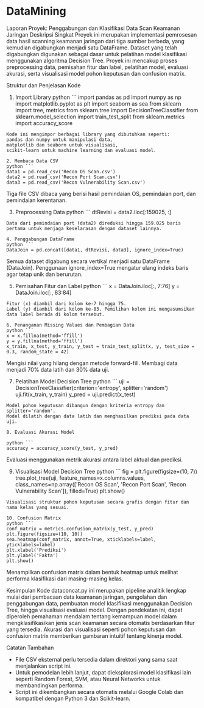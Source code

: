 # DataMining
Laporan Proyek: Penggabungan dan Klasifikasi Data Scan Keamanan Jaringan
Deskripsi Singkat
Proyek ini merupakan implementasi pemrosesan data hasil scanning keamanan jaringan dari tiga sumber berbeda, yang kemudian digabungkan menjadi satu DataFrame. Dataset yang telah digabungkan digunakan sebagai dasar untuk pelatihan model klasifikasi menggunakan algoritma Decision Tree. Proyek ini mencakup proses preprocessing data, pemisahan fitur dan label, pelatihan model, evaluasi akurasi, serta visualisasi model pohon keputusan dan confusion matrix.

Struktur dan Penjelasan Kode
1. Import Library
python ```
import pandas as pd
import numpy as np
import matplotlib.pyplot as plt
import seaborn as sea
from sklearn import tree, metrics
from sklearn.tree import DecisionTreeClassifier
from sklearn.model_selection import train_test_split
from sklearn.metrics import accuracy_score
```
Kode ini mengimpor berbagai library yang dibutuhkan seperti:
pandas dan numpy untuk manipulasi data,
matplotlib dan seaborn untuk visualisasi,
scikit-learn untuk machine learning dan evaluasi model.

2. Membaca Data CSV
python ```
data1 = pd.read_csv('Recon OS Scan.csv')
data2 = pd.read_csv('Recon Port Scan.csv')
data3 = pd.read_csv('Recon Vulnerability Scan.csv')
```
Tiga file CSV dibaca yang berisi hasil pemindaian OS, pemindaian port, dan pemindaian kerentanan.

3. Preprocessing Data
python ```
dtRevisi = data2.iloc[:159025, :]
```
Data dari pemindaian port (data2) direduksi hingga 159.025 baris pertama untuk menjaga keselarasan dengan dataset lainnya.

4. Penggabungan DataFrame
python ```
DataJoin = pd.concat([data1, dtRevisi, data3], ignore_index=True)
```
Semua dataset digabung secara vertikal menjadi satu DataFrame (DataJoin). Penggunaan ignore_index=True mengatur ulang indeks baris agar tetap unik dan berurutan.

5. Pemisahan Fitur dan Label
python ```
x = DataJoin.iloc[:, 7:76]
y = DataJoin.iloc[:, 83:84]
```
Fitur (x) diambil dari kolom ke-7 hingga 75.
Label (y) diambil dari kolom ke-83. Pemilihan kolom ini mengasumsikan data label berada di kolom tersebut.

6. Penanganan Missing Values dan Pembagian Data
python ```
x = x.fillna(method='ffill')
y = y.fillna(method='ffill')
x_train, x_test, y_train, y_test = train_test_split(x, y, test_size = 0.3, random_state = 42)
```
Mengisi nilai yang hilang dengan metode forward-fill.
Membagi data menjadi 70% data latih dan 30% data uji.

7. Pelatihan Model Decision Tree
python ```
uji = DecisionTreeClassifier(criterion='entropy', splitter='random')
uji.fit(x_train, y_train)
y_pred = uji.predict(x_test)
```
Model pohon keputusan dibangun dengan kriteria entropy dan splitter='random'.
Model dilatih dengan data latih dan menghasilkan prediksi pada data uji.

8. Evaluasi Akurasi Model

python ```
accuracy = accuracy_score(y_test, y_pred)
```
Evaluasi menggunakan metrik akurasi antara label aktual dan prediksi.

9. Visualisasi Model Decision Tree
python ```
fig = plt.figure(figsize=(10, 7))
tree.plot_tree(uji, feature_names=x.columns.values, class_names=np.array(['Recon OS Scan', 'Recon Port Scan', 'Recon Vulnerability Scan']), filled=True)
plt.show()
```
Visualisasi struktur pohon keputusan secara grafis dengan fitur dan nama kelas yang sesuai.

10. Confusion Matrix
python ```
conf_matrix = metrics.confusion_matrix(y_test, y_pred)
plt.figure(figsize=(10, 10))
sea.heatmap(conf_matrix, annot=True, xticklabels=label, yticklabels=label)
plt.xlabel('Prediksi')
plt.ylabel('Fakta')
plt.show()
```
Menampilkan confusion matrix dalam bentuk heatmap untuk melihat performa klasifikasi dari masing-masing kelas.

Kesimpulan
Kode dataconcat.py ini merupakan pipeline analitik lengkap mulai dari pembacaan data keamanan jaringan, pengolahan dan penggabungan data, pembuatan model klasifikasi menggunakan Decision Tree, hingga visualisasi evaluasi model. Dengan pendekatan ini, dapat diperoleh pemahaman mendalam tentang kemampuan model dalam mengklasifikasikan jenis scan keamanan secara otomatis berdasarkan fitur yang tersedia. Akurasi dan visualisasi seperti pohon keputusan dan confusion matrix memberikan gambaran intuitif tentang kinerja model.

Catatan Tambahan
- File CSV eksternal perlu tersedia dalam direktori yang sama saat menjalankan script ini.
- Untuk pemodelan lebih lanjut, dapat dieksplorasi model klasifikasi lain seperti Random Forest, SVM, atau Neural Networks untuk membandingkan performa.
- Script ini dikembangkan secara otomatis melalui Google Colab dan kompatibel dengan Python 3 dan Scikit-learn.
